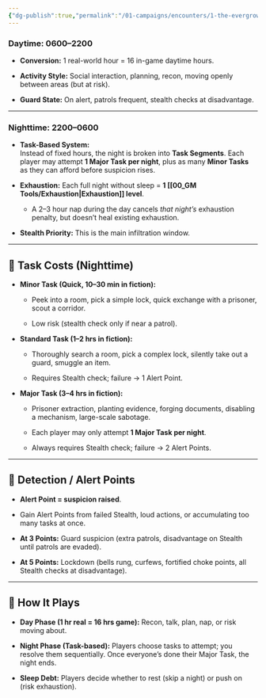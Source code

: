 ```yaml
---
{"dg-publish":true,"permalink":"/01-campaigns/encounters/1-the-evergrowing-forest/jade-stronghold-stealth-clock/"}
---
```


### **Daytime: 0600–2200**

- **Conversion:** 1 real-world hour = 16 in-game daytime hours.
    
- **Activity Style:** Social interaction, planning, recon, moving openly between areas (but at risk).
    
- **Guard State:** On alert, patrols frequent, stealth checks at disadvantage.
    

---

### **Nighttime: 2200–0600**

- **Task-Based System:**  
    Instead of fixed hours, the night is broken into **Task Segments**. Each player may attempt **1 Major Task per night**, plus as many **Minor Tasks** as they can afford before suspicion rises.
    
- **Exhaustion:** Each full night without sleep = **1 [[00_GM Tools/Exhaustion\|Exhaustion]] level**.
    
    - A 2–3 hour nap during the day cancels _that night’s_ exhaustion penalty, but doesn’t heal existing exhaustion.
        
- **Stealth Priority:** This is the main infiltration window.
    

---

## 🎲 **Task Costs (Nighttime)**

- **Minor Task (Quick, 10–30 min in fiction):**
    
    - Peek into a room, pick a simple lock, quick exchange with a prisoner, scout a corridor.
        
    - Low risk (stealth check only if near a patrol).
        
- **Standard Task (1–2 hrs in fiction):**
    
    - Thoroughly search a room, pick a complex lock, silently take out a guard, smuggle an item.
        
    - Requires Stealth check; failure → 1 Alert Point.
        
- **Major Task (3–4 hrs in fiction):**
    
    - Prisoner extraction, planting evidence, forging documents, disabling a mechanism, large-scale sabotage.
        
    - Each player may only attempt **1 Major Task per night**.
        
    - Always requires Stealth check; failure → 2 Alert Points.
        

---

## 👀 **Detection / Alert Points**

- **Alert Point = suspicion raised**.
    
- Gain Alert Points from failed Stealth, loud actions, or accumulating too many tasks at once.
    
- **At 3 Points:** Guard suspicion (extra patrols, disadvantage on Stealth until patrols are evaded).
    
- **At 5 Points:** Lockdown (bells rung, curfews, fortified choke points, all Stealth checks at disadvantage).
    

---

## 🔄 **How It Plays**

- **Day Phase (1 hr real = 16 hrs game):** Recon, talk, plan, nap, or risk moving about.
    
- **Night Phase (Task-based):** Players choose tasks to attempt; you resolve them sequentially. Once everyone’s done their Major Task, the night ends.
    
- **Sleep Debt:** Players decide whether to rest (skip a night) or push on (risk exhaustion).